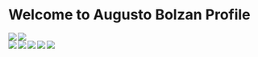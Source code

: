 # Welcome to Augusto Bolzan Profile
<div>
<img align="left" src="https://github-readme-stats.vercel.app/api?username=KrAkeN806&show_icons=true&theme=tokyonight" />
<img src="https://github-readme-stats.vercel.app/api/top-langs/?username=KrAkeN806&layout=compact)](https://github.com/anuraghazra/github-readme-stats"/>
</div>
<div >
<img align="left" src="https://img.shields.io/badge/javascript-%23323330.svg?style=for-the-badge&logo=javascript&logoColor=%23F7DF1E"/>
<img align="left" src="https://img.shields.io/badge/react-%2320232a.svg?style=for-the-badge&logo=react&logoColor=%2361DAFB"/>
<img align="left" src="https://img.shields.io/badge/redux-%23593d88.svg?style=for-the-badge&logo=redux&logoColor=white"/>
<img align="left" src="https://img.shields.io/badge/html5-%23E34F26.svg?style=for-the-badge&logo=html5&logoColor=white"/>
<img align="left" src="https://img.shields.io/badge/css3-%231572B6.svg?style=for-the-badge&logo=css3&logoColor=white"/>
</div>

